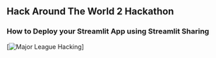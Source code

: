 ## Hack Around The World 2 Hackathon
### How to Deploy your Streamlit App using Streamlit Sharing
[![Major League Hacking](https://static.mlh.io/brand-assets/logo/official/mlh-logo-color.png)]
